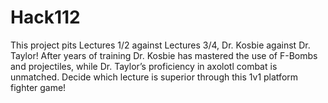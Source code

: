 # Hack112
This project pits Lectures 1/2 against Lectures 3/4, Dr. Kosbie against Dr. Taylor! After years of training Dr. Kosbie has mastered the use of F-Bombs and projectiles, while Dr. Taylor’s proficiency in axolotl combat is unmatched. Decide which lecture is superior through this 1v1 platform fighter game!

